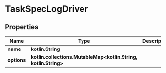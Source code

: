 
# TaskSpecLogDriver

## Properties
| Name | Type | Description | Notes |
| ------------ | ------------- | ------------- | ------------- |
| **name** | **kotlin.String** |  |  [optional] |
| **options** | **kotlin.collections.MutableMap&lt;kotlin.String, kotlin.String&gt;** |  |  [optional] |



